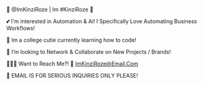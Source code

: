 🌸 @ImKinziRoze | Im #KinziRoze 🌸

💕 I'm interested in Automation & Ai! I Specifically Love Automating Business Workflows!

🧠 Im a college cutie currently learning how to code!

💞️ I’m looking to Network & Collaborate on New Projects / Brands!

🧚🏻‍♀️ Want to Reach Me?! 🟰 ImKinziRoze@Email.Com
 
🤍 EMAIL IS FOR SERIOUS INQUIRIES ONLY PLEASE!

<!---
ImKinziRoze/ImKinziRoze is a ✨ special ✨ repository because its `README.md` (this file) appears on your GitHub profile.
You can click the Preview link to take a look at your changes.
--->
